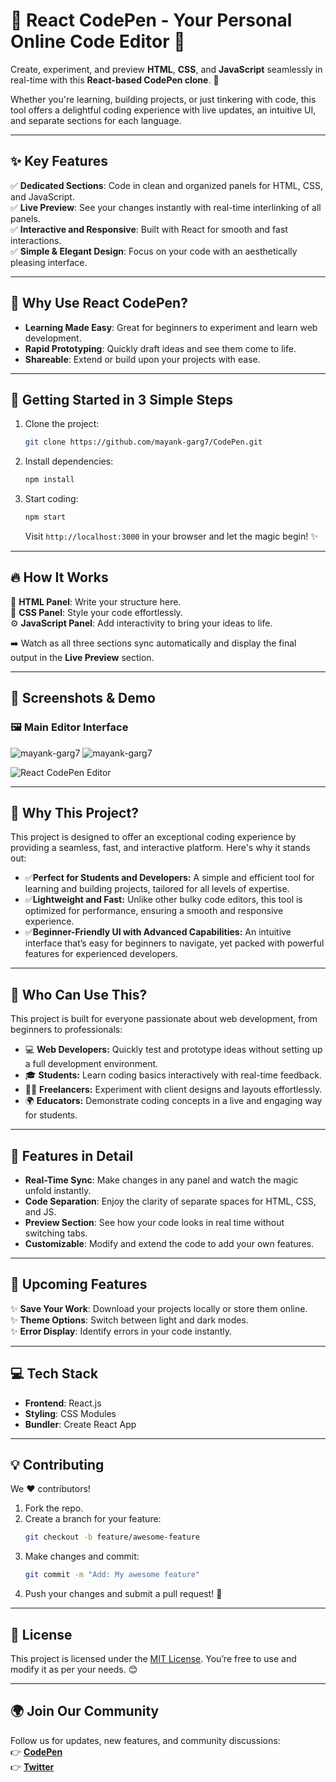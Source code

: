 


# 🌟 **React CodePen** - Your Personal Online Code Editor 🌟

Create, experiment, and preview **HTML**, **CSS**, and **JavaScript** seamlessly in real-time with this **React-based CodePen clone**. 🚀

Whether you're learning, building projects, or just tinkering with code, this tool offers a delightful coding experience with live updates, an intuitive UI, and separate sections for each language.

---

## ✨ **Key Features**

✅ **Dedicated Sections**: Code in clean and organized panels for HTML, CSS, and JavaScript.  
✅ **Live Preview**: See your changes instantly with real-time interlinking of all panels.  
✅ **Interactive and Responsive**: Built with React for smooth and fast interactions.  
✅ **Simple & Elegant Design**: Focus on your code with an aesthetically pleasing interface.  

---

## 🎯 **Why Use React CodePen?**

- **Learning Made Easy**: Great for beginners to experiment and learn web development.  
- **Rapid Prototyping**: Quickly draft ideas and see them come to life.  
- **Shareable**: Extend or build upon your projects with ease.  

---

## 🚀 **Getting Started in 3 Simple Steps**

1. Clone the project:  
   ```bash
   git clone https://github.com/mayank-garg7/CodePen.git
   ```

2. Install dependencies:  
   ```bash
   npm install
   ```

3. Start coding:  
   ```bash
   npm start
   ```
   Visit `http://localhost:3000` in your browser and let the magic begin! ✨

---

## 🔥 **How It Works**

🎨 **HTML Panel**: Write your structure here.  
💅 **CSS Panel**: Style your code effortlessly.  
⚙️ **JavaScript Panel**: Add interactivity to bring your ideas to life.  

➡️ Watch as all three sections sync automatically and display the final output in the **Live Preview** section.

---

## 📸 **Screenshots & Demo**

### 🖼️ **Main Editor Interface** 

 <img src="https://github.com/user-attachments/assets/90326032-e37c-478c-a521-aebf2666c91c" alt="mayank-garg7" />

<img src="https://github.com/user-attachments/assets/ec5ec641-87a6-4f96-bd1b-674c684dc529" alt="mayank-garg7" />

![React CodePen Editor](https://mayank-garg7.github.io/CodePen/)  

---

## 🌟 Why This Project?
This project is designed to offer an exceptional coding experience by providing a seamless, fast, and interactive platform. Here's why it stands out:

- ✅**Perfect for Students and Developers:** A simple and efficient tool for learning and building projects, tailored for all levels of expertise.
- ✅**Lightweight and Fast:** Unlike other bulky code editors, this tool is optimized for performance, ensuring a smooth and responsive experience.
- ✅**Beginner-Friendly UI with Advanced Capabilities:** An intuitive interface that’s easy for beginners to navigate, yet packed with powerful features for experienced developers.

---

## 🎯 Who Can Use This?
This project is built for everyone passionate about web development, from beginners to professionals:

- 💻 **Web Developers:** Quickly test and prototype ideas without setting up a full development environment.
- 🎓 **Students:** Learn coding basics interactively with real-time feedback.
- 👩‍💻 **Freelancers:** Experiment with client designs and layouts effortlessly.
- 🌍 **Educators:** Demonstrate coding concepts in a live and engaging way for students.

---
## 📖 **Features in Detail**

- **Real-Time Sync**: Make changes in any panel and watch the magic unfold instantly.  
- **Code Separation**: Enjoy the clarity of separate spaces for HTML, CSS, and JS.  
- **Preview Section**: See how your code looks in real time without switching tabs.  
- **Customizable**: Modify and extend the code to add your own features.

---

## 🎯 **Upcoming Features**

✨ **Save Your Work**: Download your projects locally or store them online.  
✨ **Theme Options**: Switch between light and dark modes.  
✨ **Error Display**: Identify errors in your code instantly.

---

## 💻 **Tech Stack**

- **Frontend**: React.js  
- **Styling**: CSS Modules  
- **Bundler**: Create React App  

---

## 💡 **Contributing**

We ❤️ contributors!  

1. Fork the repo.  
2. Create a branch for your feature:
   ```bash
   git checkout -b feature/awesome-feature
   ```
3. Make changes and commit:
   ```bash
   git commit -m "Add: My awesome feature"
   ```
4. Push your changes and submit a pull request! 🎉  

---

## 📜 **License**

This project is licensed under the [MIT License](LICENSE). You’re free to use and modify it as per your needs. 😊

---

## 🌍 **Join Our Community**

Follow us for updates, new features, and community discussions:  
👉 **[CodePen](https://github.com/mayank-garg7/CodePen)**  
👉 **[Twitter](https://twitter.com/your-handle)**  


